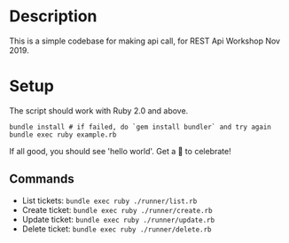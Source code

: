 # Description

This is a simple codebase for making api call, for REST Api Workshop Nov 2019.

# Setup

The script should work with Ruby 2.0 and above.

```
bundle install # if failed, do `gem install bundler` and try again
bundle exec ruby example.rb
```

If all good, you should see 'hello world'. Get a :doughnut: to celebrate!

## Commands

* List tickets: `bundle exec ruby ./runner/list.rb`
* Create ticket: `bundle exec ruby ./runner/create.rb`
* Update ticket: `bundle exec ruby ./runner/update.rb`
* Delete ticket: `bundle exec ruby ./runner/delete.rb`
